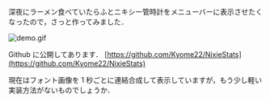 <!-- title:ニキシー管風時計をメニューバーに表示してみた． -->

深夜にラーメン食べていたらふとニキシー管時計をメニューバーに表示させたくなったので，さっと作ってみました．

![demo.gif](./images/article/d121d555-d65e-9dc3-d3b8-30ba9a5b2597.gif)

Github に公開してあります．
[https://github.com/Kyome22/NixieStats](https://github.com/Kyome22/NixieStats)

現在はフォント画像を 1 秒ごとに連結合成して表示していますが，もう少し軽い実装方法がないものでしょうか．
